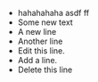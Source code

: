 - hahahahaha asdf ff
- Some new text
- A new line
- Another line
- Edit this line.
- Add a line. 
- Delete this line